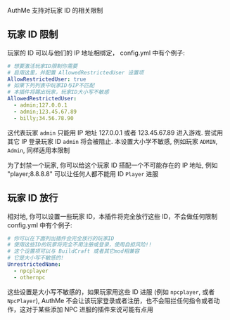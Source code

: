 AuthMe 支持对玩家 ID 的相关限制

## 玩家 ID 限制

玩家的 ID 可以与他们的 IP 地址相绑定， config.yml 中有个例子:

```yaml
# 想要激活玩家ID限制你需要
# 启用这里，并配置 AllowedRestrictedUser 设置项
AllowRestrictedUser: true
# 如果下列列表中玩家ID与IP不匹配
# 本插件将踢出玩家，玩家ID大小写不敏感
AllowedRestrictedUser:
  - admin;127.0.0.1
  - admin;123.45.67.89
  - billy;34.56.78.90
```

这代表玩家 `admin` 只能用 IP 地址 127.0.0.1 或者 123.45.67.89 进入游戏. 尝试用其它 IP 登录玩家 ID `admin` 将会被阻止. 本设置大小学不敏感, 例如玩家 `ADMIN`, `Admin`, 同样适用本限制

为了封禁一个玩家, 你可以给这个玩家 ID 搭配一个不可能存在的 IP 地址, 例如 "player;8.8.8.8" 可以让任何人都不能用 ID `Player` 进服

## 玩家 ID 放行

相对地, 你可以设置一些玩家 ID，本插件将完全放行这些 ID，不会做任何限制 config.yml 中有个例子:

```yaml
# 你可以在下面列出插件会完全放行的玩家ID
# 使用这些ID的玩家将完全不用注册或登录，使用自担风险!!
# 这个设置项可以与 BuildCraft 或者其它mod相兼容
# 它是大小写不敏感的!
UnrestrictedName:
  - npcplayer
  - othernpc
```

这些设置是大小写不敏感的，如果玩家用这些 ID 进服 (例如 `npcplayer`, 或者 `NpcPlayer`), AuthMe 不会让该玩家登录或者注册，也不会阻拦任何指令或者动作，这对于某些添加 NPC 进服的插件来说可能有点用

